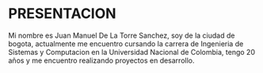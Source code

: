 # PRESENTACION

Mi nombre es Juan Manuel De La Torre Sanchez, soy de la ciudad de bogota, actualmente me encuentro cursando la carrera de Ingenieria de Sistemas y Computacion en la Universidad Nacional de Colombia, tengo 20 años y me encuentro realizando proyectos en desarrollo.